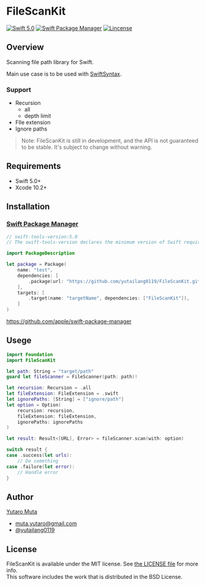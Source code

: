 # FileScanKit

<p align="left">
<a href="https://developer.apple.com/swift"><img alt="Swift 5.0" src="https://img.shields.io/badge/Swift-5.0-orange.svg?style=flat"/></a>
<a href="https://swift.org/package-manager/"><img alt="Swift Package Manager" src="https://img.shields.io/badge/Swift_Package_Manager-compatible-green.svg?style=flat"/></a>
<a href="https://github.com/yutailang0119/ProgressSpinnerKit/blob/master/LICENSE"><img alt="Lincense" src="https://img.shields.io/badge/license-MIT-black.svg?style=flat"/></a>
</p>

## Overview

Scanning file path library for Swift.  

Main use case is to be used with [SwiftSyntax](https://github.com/apple/swift-syntax).  

### Support  

* Recursion
    * all
    * depth limit
* FIle extension
* Ignore paths

> Note: FileScanKit is still in development, and the API is not guaranteed to be stable. It's subject to change without warning.

## Requirements

* Swift 5.0+  
* Xcode 10.2+  

## Installation

### [Swift Package Manager](https://swift.org/package-manager/)

```swift
// swift-tools-version:5.0
// The swift-tools-version declares the minimum version of Swift required to build this package.

import PackageDescription

let package = Package(
    name: "test",
    dependencies: [
        .package(url: "https://github.com/yutailang0119/FileScanKit.git", from: Version(0, 1, 0)),
    ],
    targets: [
        .target(name: "targetName", dependencies: ["FileScanKit"]),
    ]
)

```

https://github.com/apple/swift-package-manager  

## Usege

```swift
import Foundation
import FileScanKit

let path: String = "target/path"
guard let fileScanner = FileScanner(path: path)!

let recursion: Recursion = .all
let fileExtension: FileExtension = .swift
let ignorePaths: [String] = ["ignore/path"]
let option = Option(
    recursion: recursion,
    fileExtension: fileExtension,
    ignorePaths: ignorePaths
)

let result: Result<[URL], Error> = fileScanner.scan(with: option)

switch result {
case .success(let urls):
    // Do something
case .failure(let error):
    // Handle error
}
```

## Author

[Yutaro Muta](https://github.com/yutailang0119)
* muta.yutaro@gmail.com
* [@yutailang0119](https://twitter.com/yutailang0119)

## License

FileScanKit is available under the MIT license. See [the LICENSE file](./LICENSE) for more info.  
This software includes the work that is distributed in the BSD License.
